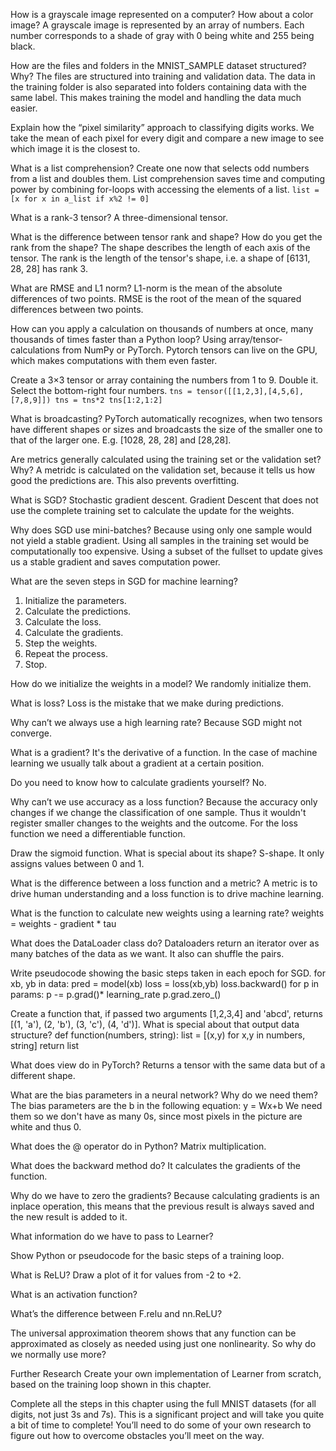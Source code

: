 How is a grayscale image represented on a computer? How about a color image?
A grayscale image is represented by an array of numbers. Each number corresponds to a shade of gray with 0 being white and 255 being black.

How are the files and folders in the MNIST_SAMPLE dataset structured? Why?
The files are structured into training and validation data. The data in the training folder is also separated into folders containing data with the same label. This makes training the model and handling the data much easier.

Explain how the “pixel similarity” approach to classifying digits works.
We take the mean of each pixel for every digit and compare a new image to see which image it is the closest to.

What is a list comprehension? Create one now that selects odd numbers from a list and doubles them.
List comprehension saves time and computing power by combining for-loops with accessing the elements of a list.
`list = [x for x in a_list if x%2 != 0]` 

What is a rank-3 tensor?
A three-dimensional tensor.

What is the difference between tensor rank and shape? How do you get the rank from the shape?
The shape describes the length of each axis of the tensor. The rank is the length of the tensor's shape, i.e. a shape of [6131, 28, 28] has rank 3.

What are RMSE and L1 norm?
L1-norm is the mean of the absolute differences of two points. RMSE is the root of the mean of the squared differences between two points.

How can you apply a calculation on thousands of numbers at once, many thousands of times faster than a Python loop?
Using array/tensor-calculations from NumPy or PyTorch. Pytorch tensors can live on the GPU, which makes computations with them even faster.

Create a 3×3 tensor or array containing the numbers from 1 to 9. Double it. Select the bottom-right four numbers.
`tns = tensor([[1,2,3],[4,5,6],[7,8,9]])
tns = tns*2
tns[1:2,1:2]`

What is broadcasting?
PyTorch automatically recognizes, when two tensors have different shapes or sizes and broadcasts the size of the smaller one to that of the larger one. E.g. [1028, 28, 28] and [28,28].

Are metrics generally calculated using the training set or the validation set? Why?
A metridc is calculated on the validation set, because it tells us how good the predictions are. This also prevents overfitting.

What is SGD?
Stochastic gradient descent. Gradient Descent that does not use the complete training set to calculate the update for the weights.

Why does SGD use mini-batches?
Because using only one sample would not yield a stable gradient. Using all samples in the training set would be computationally too expensive. Using a subset of the fullset to update gives us a stable gradient and saves computation power.

What are the seven steps in SGD for machine learning?
1. Initialize the parameters.
2. Calculate the predictions.
3. Calculate the loss.
4. Calculate the gradients.
5. Step the weights.
6. Repeat the process.
7. Stop.

How do we initialize the weights in a model?
We randomly initialize them.

What is loss?
Loss is the mistake that we make during predictions.

Why can’t we always use a high learning rate?
Because SGD might not converge.

What is a gradient?
It's the derivative of a function. In the case of machine learning we usually talk about a gradient at a certain position.

Do you need to know how to calculate gradients yourself?
No.

Why can’t we use accuracy as a loss function?
Because the accuracy only changes if we change the classification of one sample. Thus it wouldn't register smaller changes to the weights and the outcome. For the loss function we need a differentiable function.

Draw the sigmoid function. What is special about its shape?
S-shape. It only assigns values between 0 and 1.

What is the difference between a loss function and a metric?
A metric is to drive human understanding and a loss function is to drive machine learning.

What is the function to calculate new weights using a learning rate?
weights = weights - gradient * tau

What does the DataLoader class do?
Dataloaders return an iterator over as many batches of the data as we want. It also can shuffle the pairs.

Write pseudocode showing the basic steps taken in each epoch for SGD.
for xb, yb in data:
      pred = model(xb)
      loss = loss(xb,yb)
      loss.backward()
      for p in params:
          p -= p.grad()* learning_rate
      p.grad.zero_()

Create a function that, if passed two arguments [1,2,3,4] and 'abcd', returns [(1, 'a'), (2, 'b'), (3, 'c'), (4, 'd')]. What is special about that output data structure?
def function(numbers, string):
    list = [(x,y) for x,y in numbers, string]
    return list

What does view do in PyTorch?
Returns a tensor with the same data but of a different shape.

What are the bias parameters in a neural network? Why do we need them?
The bias parameters are the b in the following equation: y = Wx+b We need them so we don't have as many 0s, since most pixels in the picture are white and thus 0.

What does the @ operator do in Python?
Matrix multiplication.

What does the backward method do?
It calculates the gradients of the function.

Why do we have to zero the gradients?
Because calculating gradients is an inplace operation, this means that the previous result is always saved and the new result is added to it.

What information do we have to pass to Learner?

Show Python or pseudocode for the basic steps of a training loop.

What is ReLU? Draw a plot of it for values from -2 to +2.

What is an activation function?

What’s the difference between F.relu and nn.ReLU?

The universal approximation theorem shows that any function can be approximated as closely as needed using just one nonlinearity. So why do we normally use more?

Further Research
Create your own implementation of Learner from scratch, based on the training loop shown in this chapter.

Complete all the steps in this chapter using the full MNIST datasets (for all digits, not just 3s and 7s). This is a significant project and will take you quite a bit of time to complete! You’ll need to do some of your own research to figure out how to overcome obstacles you’ll meet on the way.
